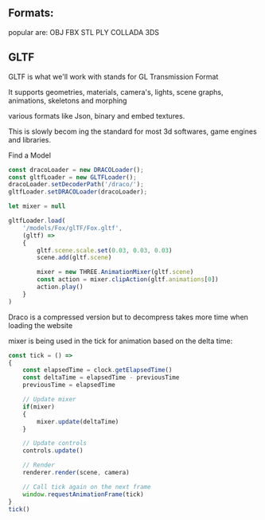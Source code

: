 ## Formats:
popular are:
OBJ
FBX
STL
PLY
COLLADA
3DS
## GLTF 

GLTF is what we'll work with
stands for GL Transmission Format

It supports geometries, materials, camera's, lights, scene graphs, animations, skeletons and morphing

various formats like Json, binary and embed textures.

This is slowly becom ing the standard for most 3d softwares, game engines and libraries.

Find a Model
```javascript
const dracoLoader = new DRACOLoader();
const gltfLoader = new GLTFLoader();
dracoLoader.setDecoderPath('/draco/');
gltfLoader.setDRACOLoader(dracoLoader);

let mixer = null

gltfLoader.load(
    '/models/Fox/glTF/Fox.gltf',
    (gltf) =>
    {
        gltf.scene.scale.set(0.03, 0.03, 0.03)
        scene.add(gltf.scene)

        mixer = new THREE.AnimationMixer(gltf.scene)
        const action = mixer.clipAction(gltf.animations[0])
        action.play()
    }
)
```

Draco is a compressed version
but to decompress takes more time when loading the website


mixer is being used in the tick for animation based on the delta time:
```javascript
const tick = () =>
{
    const elapsedTime = clock.getElapsedTime()
    const deltaTime = elapsedTime - previousTime
    previousTime = elapsedTime

    // Update mixer
    if(mixer)
    {
        mixer.update(deltaTime)
    }

    // Update controls
    controls.update()

    // Render
    renderer.render(scene, camera)

    // Call tick again on the next frame
    window.requestAnimationFrame(tick)
}
tick()
```

